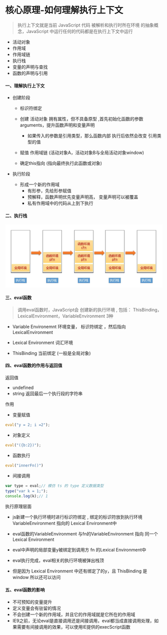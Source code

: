 # 核心原理-如何理解执行上下文 


> 执行上下文就是当前 JavaScript 代码 被解析和执行时所在环境 的抽象概念，JavaScript 中运行任何的代码都是在执行上下文中运行

+ 活动对象
+ 作用域
+ 作用域链 
+ 执行栈
+ 变量的声明与查找
+ 函数的声明与引用


#### 一、理解执行上下文

+ 创建阶段
   + 标识符绑定
   + 创建 活动对象 拥有属性，但不具备原型 ,首先初始化函数的参数arguments，提升函数声明和变量声明
      + 如果传入的参数是引用类型，那么函数内部 执行后依然会改变 引用类型的值
      
   + 赋值 作用域链 (活动对象A，活动对象B与全局活动对象window)
   + 确定this指向 (指向最终执行此函数或对象)

+ 执行阶段
  + 形成一个新的作用域
    + 有形参，先给形参赋值
    + 预解释，函数声明优先变量声明高， 变量声明可以被覆盖
    + 私有作用域中的代码从上到下执行

#### 二、执行栈

 ![执行栈](执行栈.png)


#### 三、eval函数

> 调用eval函数时，JavaScript会 创建新的执行环境 , 包括： ThisBinding，LexicalEnvironment，VariableEnvironment 3种

+ Variable Environemnt 环境变量， 标识符绑定 ，然后指向 LexicalEnvironment

+ Lexical Environment 词汇环境

+ ThisBinding 当前绑定 (一般是全局对象)

#### 四、eval函数的作用与返回值

返回值

+ undefined
+ string 返回最后一个执行段的字符串

作用

+ 变量赋值
```js
eval("y = 2; i =2");
```
+ 对象定义
```js
eval("({b:2})");
```
+ 函数执行
```js
eval("innerFn()")
```
+ 间接调用
```js
var type = eval;// 模仿 ts 的 type 定义数据类型
type("var k = 1;");
console.log(k);// 1
```

执行原理层面

+ js新建一个执行环境时进行标识符绑定 , 绑定的标识符放到执行环境 VariableEnvironment 指向的 Lexical Environment中

+ eval函数的VariableEnvironment 与fn的VariableEnvironment  指向 同一个Lexical Environment

+ eval中声明的局部变量y被绑定到调用方 fn 的Lexical Environment中

+ eval执行完成，eval相关的执行环境被弹出栈顶

+ 但是因为 Lexical Environment 中还有绑定了的y，且 ThisBinding 是window 所以还可以访问


#### 五、eval函数的影响

+ 不可预知的变量提升
+ 定义变量会有驻留的情况
+ 不会创建一个新的作用域，并且它的作用域就是它所在的作用域
+ IE9之前，无论eval是直接调用还是间接调用，eval都当成直接调用处理，如果需要有间接调用的效果，可以使用IE提供的execScript函数


 
 
 